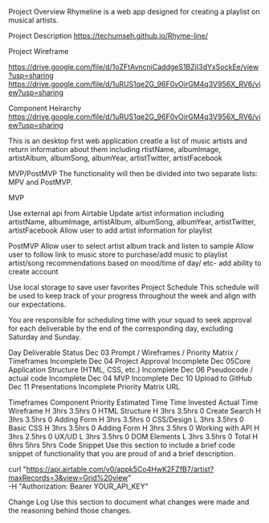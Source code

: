 Project Overview
Rhymeline is a web app designed for creating a playlist on musical artists.

Project Description
https://techumseh.github.io/Rhyme-line/

Project Wireframe

https://drive.google.com/file/d/1oZFtAvncniCaddgeS1BZjI3dYxSockEe/view?usp=sharing
https://drive.google.com/file/d/1uRUS1qe2G_96F0vOirGM4q3V956X_RV6/view?usp=sharing

Component Heirarchy
https://drive.google.com/file/d/1uRUS1qe2G_96F0vOirGM4q3V956X_RV6/view?usp=sharing

This is an desktop first web application creatle a list of music artists and return information about them including rtistName, albumImage, artistAlbum, albumSong, albumYear, artistTwitter, artistFacebook


MVP/PostMVP
The functionality will then be divided into two separate lists: MPV and PostMVP.

MVP

Use external api from Airtable
Update artist information including artistName, albumImage, artistAlbum, albumSong, albumYear, artistTwitter, artistFacebook
Allow user to add artist information for playlist

PostMVP
Allow user to select artist album track and listen to sample
Allow user to follow link to music store to purchase/add music to playlist
artist/song recommendations based on mood/time of day/ etc- add ability to create account

Use local storage to save user favorites
Project Schedule
This schedule will be used to keep track of your progress throughout the week and align with our expectations.

You are responsible for scheduling time with your squad to seek approval for each deliverable by the end of the corresponding day, excluding Saturday and Sunday.

Day	Deliverable	Status
Dec 03	Prompt / Wireframes / Priority Matrix / Timeframes	Incomplete
Dec 04	Project Approval	Incomplete
Dec 05Core Application Structure (HTML, CSS, etc.)	Incomplete
Dec 06	Pseudocode / actual code	Incomplete
Dec 04	MVP	Incomplete
Dec 10 	Upload to GitHub
Dec 11	Presentations	Incomplete
Priority Matrix
URL

Timeframes
Component	Priority	Estimated Time	Time Invested	Actual Time
Wireframe	H	3hrs	3.5hrs	0
HTML Structure	H	3hrs	3.5hrs	0
Create Search	H	3hrs	3.5hrs	0
Adding Form	H	3hrs	3.5hrs	0
CSS/Design	L	3hrs	3.5hrs	0
Basic CSS	H	3hrs	3.5hrs	0
Adding Form	H	3hrs	3.5hrs	0
Working with API	H	3hrs	2.5hrs	0
UX/UD	L	3hrs	3.5hrs	0
DOM Elements	L	3hrs	3.5hrs	0
Total	H	6hrs	5hrs	5hrs
Code Snippet
Use this section to include a brief code snippet of functionality that you are proud of and a brief description.

curl "https://api.airtable.com/v0/appk5Co4HwK2FZfB7/artist?maxRecords=3&view=Grid%20view" \
  -H "Authorization: Bearer YOUR_API_KEY"

Change Log
Use this section to document what changes were made and the reasoning behind those changes.

